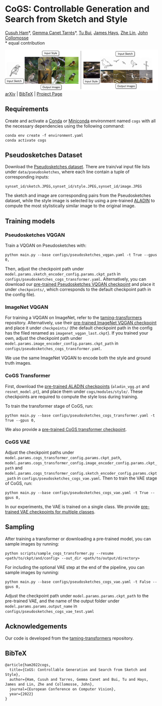 # CoGS: Controllable Generation and Search from Sketch and Style

[Cusuh Ham](https://cusuh.github.io/)\*,
[Gemma Canet Tarrés](https://www.surrey.ac.uk/people/gemma-canet-tarres)\*,
[Tu Bui](https://tubui.github.io/),
[James Hays](https://faculty.cc.gatech.edu/~hays),
[Zhe Lin](https://sites.google.com/site/zhelin625/),
[John Collomosse](http://personal.ee.surrey.ac.uk/Personal/J.Collomosse/research.php)<br/>
\* equal contribution

![teaser](assets/teaser.png)
[arXiv](https://arxiv.org/abs/2203.09554) | [BibTeX](#bibtex) | [Project Page](https://cusuh.github.io/CoGS/)


## Requirements
Create and activate a [Conda](https://conda.io/) or [Miniconda](https://docs.conda.io/en/latest/miniconda.html) environment named `cogs` with all the necessary dependencies using the following command:

```
conda env create -f environment.yaml
conda activate cogs
```

## Pseudosketches Dataset

Download the [Pseudosketches dataset](https://www.dropbox.com/sh/mfogqa8xlzy6mdk/AABDRO_cLMxTVuRm2RAHHOnza?dl=0). There are train/val input file lists under `data/pseudosketches`, where each line contain a tuple of corresponding inputs:
```
synset_id/sketch.JPEG,synset_id/style.JPEG,synset_id/image.JPEG
```
The sketch and image are corresponding pairs from the Pseudosketches dataset, while the style image is selected by using a pre-trained [ALADIN](https://openaccess.thecvf.com/content/ICCV2021/papers/Ruta_ALADIN_All_Layer_Adaptive_Instance_Normalization_for_Fine-Grained_Style_Similarity_ICCV_2021_paper.pdf) to compute the most stylistically similar image to the original image.


## Training models

### Pseudosketches VQGAN

Train a VQGAN on Pseudosketches with:
```
python main.py --base configs/pseudosketches_vqgan.yaml -t True --gpus 0,
```

Then, adjust the checkpoint path under `model.params.sketch_encoder_config.params.ckpt_path` in `configs/pseudosketches_cogs_transformer.yaml`. Alternatively, you can download our [pre-trained Pseudosketches VQGAN checkpoint](https://www.dropbox.com/s/rqesaw703ma9x97/pseudosketches_vqgan_last.ckpt?dl=0) and place it under `checkpoints/`, which corresponds to the default checkpoint path in the config file).

### ImageNet VQGAN

For training a VQGAN on ImageNet, refer to the [taming-transformers](https://github.com/CompVis/taming-transformers) repository. Alternatively, use their [pre-trained ImageNet VQGAN checkpoint](https://k00.fr/u0j2dtac) and place it under `checkpoints/` (the default checkpoint path in the config has the filed renamed as `imagenet_vqgan_last.ckpt`). If you trained your own, adjust the checkpoint path under `model.params.image_encoder_config.params.ckpt_path` in
`configs/pseudosketches_cogs_transformer.yaml`.

We use the same ImageNet VQGAN to encode both the style and ground truth images.

### CoGS Transformer

First, download the [pre-trained ALADIN checkpoints](https://www.dropbox.com/sh/ie58kzsh1cw3w8o/AABC-vhD3hNApJqhncg_HXHCa?dl=0) (`aladin_vgg.pt` and `resnet_model.pt`), and place them under `cogs/modules/style/`. These checkpoints are required to compute the style loss during training.

To train the transformer stage of CoGS, run:
```
python main.py --base configs/pseudosketches_cogs_transformer.yaml -t True --gpus 0,
```

We also provide a [pre-trained CoGS transformer checkpoint](https://www.dropbox.com/s/abuozyjbtk64mxv/last.ckpt?dl=0).

### CoGS VAE

Adjust the checkpoint paths under `model.params.cogs_transformer_config.params.ckpt_path`, `model.params.cogs_transformer_config.image_encoder_config.params.ckpt_path` and `model.params.cogs_transformer_config.sketch_encoder_config.params.ckpt_path` in `configs/pseudosketches_cogs_vae.yaml`. Then to train the VAE stage of CoGS, run:
```
python main.py --base configs/pseudosketches_cogs_vae.yaml -t True --gpus 0,
```

In our experiments, the VAE is trained on a single class. We provide [pre-trained VAE checkpoints for multiple classes](https://www.dropbox.com/sh/3uazw8z0o9pi5o3/AABB7cDuDoPy2-CciwjkSTska?dl=0).



## Sampling

After training a transformer or downloading a pre-trained model, you can sample images by running:
```
python scripts/sample_cogs_transformer.py --resume <path/to/ckpt/and/config> --out_dir <path/to/output/directory>
```

For including the optional VAE step at the end of the pipeline, you can sample images by running:

```
python main.py --base configs/pseudosketches_cogs_vae.yaml -t False --gpus 0,
```

Adjust the checkpoint path under `model.params.params.ckpt_path` to the pre-trained VAE, and the name of the output folder under `model.params.params.output_name` in `configs/pseudosketches_cogs_vae_test.yaml`



## Acknowledgements
Our code is developed from the [taming-transformers](https://github.com/CompVis/taming-transformers) repository.

## BibTeX

```
@article{ham2022cogs,
  title={CoGS: Controllable Generation and Search from Sketch and Style},
  author={Ham, Cusuh and Tarres, Gemma Canet and Bui, Tu and Hays, James and Lin, Zhe and Collomosse, John},
  journal={European Conference on Computer Vision},
  year={2022}
}
```
